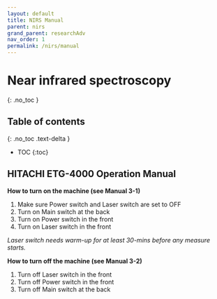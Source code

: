 ```yaml
---
layout: default
title: NIRS Manual
parent: nirs
grand_parent: researchAdv
nav_order: 1
permalink: /nirs/manual
---
```


# Near infrared spectroscopy
{: .no_toc }

## Table of contents
{: .no_toc .text-delta }

* TOC
{:toc}


## HITACHI ETG-4000 Operation Manual 

**How to turn on the machine (see Manual 3-1)**
1. Make sure Power switch and Laser switch are set to OFF 
2. Turn on Main switch at the back 
3. Turn on Power switch in the front 
4. Turn on Laser switch in the front 

 

*Laser switch needs warm-up for at least 30-mins before any measure starts.*

 
**How to turn off the machine (see Manual 3-2)** 
1. Turn off Laser switch in the front 
2. Turn off Power switch in the front 
3. Turn off Main switch at the back


